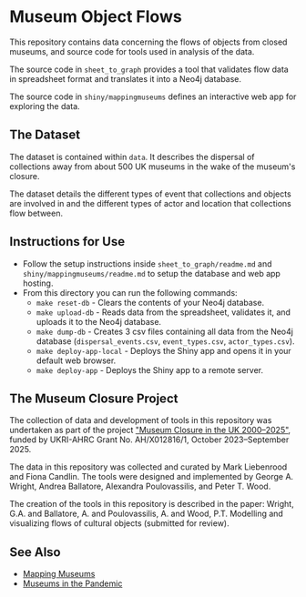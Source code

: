 # Museum Object Flows

This repository contains data concerning the flows of objects from closed museums, and source code for tools used in analysis of the data.

The source code in `sheet_to_graph` provides a tool that validates flow data in spreadsheet format and translates it into a Neo4j database.

The source code in `shiny/mappingmuseums` defines an interactive web app for exploring the data.

## The Dataset

The dataset is contained within `data`. It describes the dispersal of collections away from about 500 UK museums in the wake of the museum's closure.

The dataset details the different types of event that collections and objects are involved in and the different types of actor and location that collections flow between.

## Instructions for Use

- Follow the setup instructions inside `sheet_to_graph/readme.md` and `shiny/mappingmuseums/readme.md` to setup the database and web app hosting.
- From this directory you can run the following commands:
  - `make reset-db` - Clears the contents of your Neo4j database.
  - `make upload-db` - Reads data from the spreadsheet, validates it, and uploads it to the Neo4j database.
  - `make dump-db` - Creates 3 csv files containing all data from the Neo4j database (`dispersal_events.csv`, `event_types.csv`, `actor_types.csv`).
  - `make deploy-app-local` - Deploys the Shiny app and opens it in your default web browser.
  - `make deploy-app` - Deploys the Shiny app to a remote server.

## The Museum Closure Project

The collection of data and development of tools in this repository was undertaken as part of the project ["Museum Closure in the UK 2000–2025"](https://mapping-museums.bbk.ac.uk/museum-closure-in-the-uk-2000-2025/), funded by UKRI-AHRC Grant No. AH/X012816/1, October 2023–September 2025.

The data in this repository was collected and curated by Mark Liebenrood and Fiona Candlin. The tools were designed and implemented by George A. Wright, Andrea Ballatore, Alexandra Poulovassilis, and Peter T. Wood.

The creation of the tools in this repository is described in the paper: Wright, G.A. and Ballatore, A. and Poulovassilis, A. and Wood, P.T. Modelling and visualizing flows of cultural objects (submitted for review).

## See Also

- [Mapping Museums](https://github.com/Birkbeck/mapping-museums)
- [Museums in the Pandemic](https://github.com/Birkbeck/museums-in-the-pandemic)